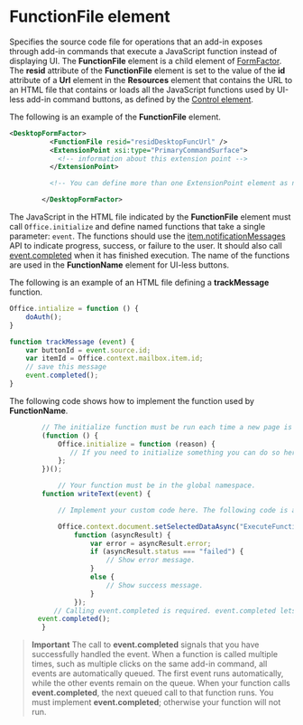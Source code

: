 # FunctionFile element

Specifies the source code file for operations that an add-in exposes through add-in commands that execute a JavaScript function instead of displaying UI. The  **FunctionFile** element is a child element of [FormFactor](./formfactor.md). The **resid** attribute of the **FunctionFile** element is set to the value of the **id** attribute of a **Url** element in the **Resources** element that contains the URL to an HTML file that contains or loads all  the JavaScript functions used by UI-less add-in command buttons, as defined by the [Control element](control.md).

The following is an example of the  **FunctionFile** element.


```XML
<DesktopFormFactor>
          <FunctionFile resid="residDesktopFuncUrl" />
          <ExtensionPoint xsi:type="PrimaryCommandSurface">
            <!-- information about this extension point -->
          </ExtensionPoint>

          <!-- You can define more than one ExtensionPoint element as needed -->

        </DesktopFormFactor>
```

The JavaScript in the HTML file indicated by the  **FunctionFile** element must call `Office.initialize` and define named functions that take a single parameter: `event`. The functions should use the [item.notificationMessages](../../reference/outlook/Office.context.mailbox.item.md) API to indicate progress, success, or failure to the user. It should also call [event.completed](../../reference/shared/event.completed.md) when it has finished execution. The name of the functions are used in the **FunctionName** element for UI-less buttons.

The following is an example of an HTML file defining a **trackMessage** function.

```js
Office.intialize = function () {
    doAuth();
}

function trackMessage (event) {
    var buttonId = event.source.id;    
    var itemId = Office.context.mailbox.item.id;
    // save this message
    event.completed();
}
```

The following code shows how to implement the function used by  **FunctionName**.




```js
        // The initialize function must be run each time a new page is loaded.
        (function () {
            Office.initialize = function (reason) {
               // If you need to initialize something you can do so here.
            };
        })();

            // Your function must be in the global namespace.
        function writeText(event) {

            // Implement your custom code here. The following code is a simple example.

            Office.context.document.setSelectedDataAsync("ExecuteFunction works. Button ID=" + event.source.id,
                function (asyncResult) {
                    var error = asyncResult.error;
                    if (asyncResult.status === "failed") {
                        // Show error message.
                    }
                    else {
                        // Show success message.
                    }
                });
           // Calling event.completed is required. event.completed lets the platform know that processing has completed.
	   event.completed();
        }
```


 >**Important**  The call to  **event.completed** signals that you have successfully handled the event. When a function is called multiple times, such as multiple clicks on the same add-in command, all events are automatically queued. The first event runs automatically, while the other events remain on the queue. When your function calls **event.completed**, the next queued call to that function runs. You must implement  **event.completed**; otherwise your function will not run.
